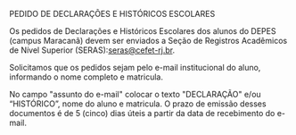 PEDIDO DE DECLARAÇÕES E HISTÓRICOS ESCOLARES

Os pedidos de Declarações e Históricos Escolares dos alunos do DEPES (campus Maracanã) devem ser enviados a Seção de Registros Acadêmicos de Nível Superior (SERAS):seras@cefet-rj.br.

Solicitamos que os pedidos sejam pelo e-mail institucional do aluno, informando o nome completo e matricula.

No campo "assunto do e-mail" colocar o texto "DECLARAÇÃO" e/ou “HISTÓRICO”, nome do aluno e matricula.
O prazo de emissão desses documentos é de 5 (cinco) dias úteis a partir da data de recebimento do e-mail.
